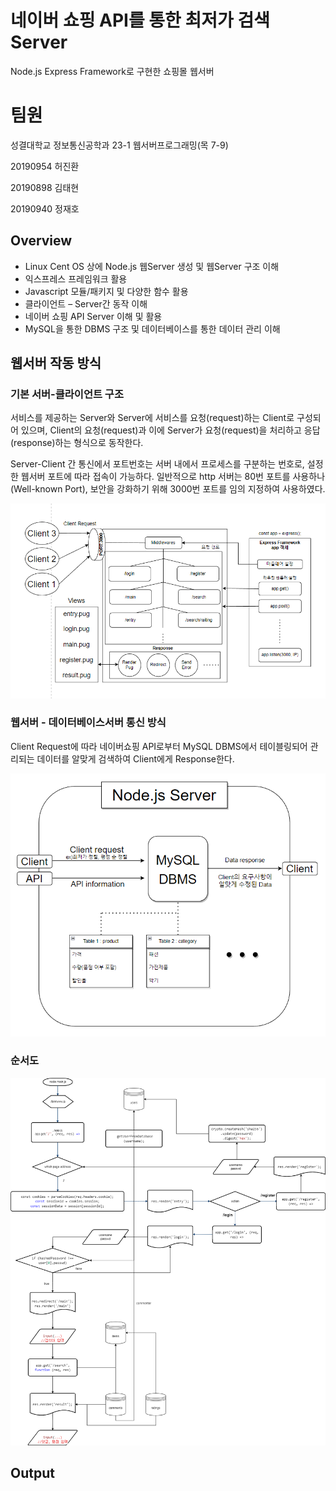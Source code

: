 # 네이버 쇼핑 API를 통한 최저가 검색 Server
Node.js Express Framework로 구현한 쇼핑몰 웹서버

# 팀원
성결대학교 정보통신공학과 23-1 웹서버프로그래밍(목 7-9)

20190954 허진환

20190898 김태현

20190940 정재호

## Overview
 - Linux Cent OS 상에 Node.js 웹Server 생성 및 웹Server 구조 이해
 - 익스프레스 프레임워크 활용
 - Javascript 모듈/패키지 및 다양한 함수 활용
 - 클라이언트 – Server간 동작 이해
 - 네이버 쇼핑 API Server 이해 및 활용
 - MySQL을 통한 DBMS 구조 및 데이터베이스를 통한 데이터 관리 이해


## 웹서버 작동 방식

### 기본 서버-클라이언트 구조
서비스를 제공하는 Server와 Server에 서비스를 요청(request)하는 Client로 구성되어 있으며, Client의 요청(request)과 이에 Server가 요청(request)을 처리하고 응답(response)하는 형식으로 동작한다.

Server-Client 간 통신에서 포트번호는 서버 내에서 프로세스를 구분하는 번호로, 설정한 웹서버 포트에 따라 접속이 가능하다. 일반적으로 http 서버는 80번 포트를 사용하나(Well-known Port), 보안을 강화하기 위해 3000번 포트를 임의 지정하여 사용하였다.

![Server-Client Model](/img/block.png?raw=true "Title")

### 웹서버 - 데이터베이스서버 통신 방식
Client Request에 따라 네이버쇼핑 API로부터 MySQL DBMS에서 테이블링되어 관리되는 데이터를 알맞게 검색하여 Client에게 Response한다.

![Databse](/img/sqlblock.png)

### 순서도

![flowchart](/img/flowchart.png)


## Output

